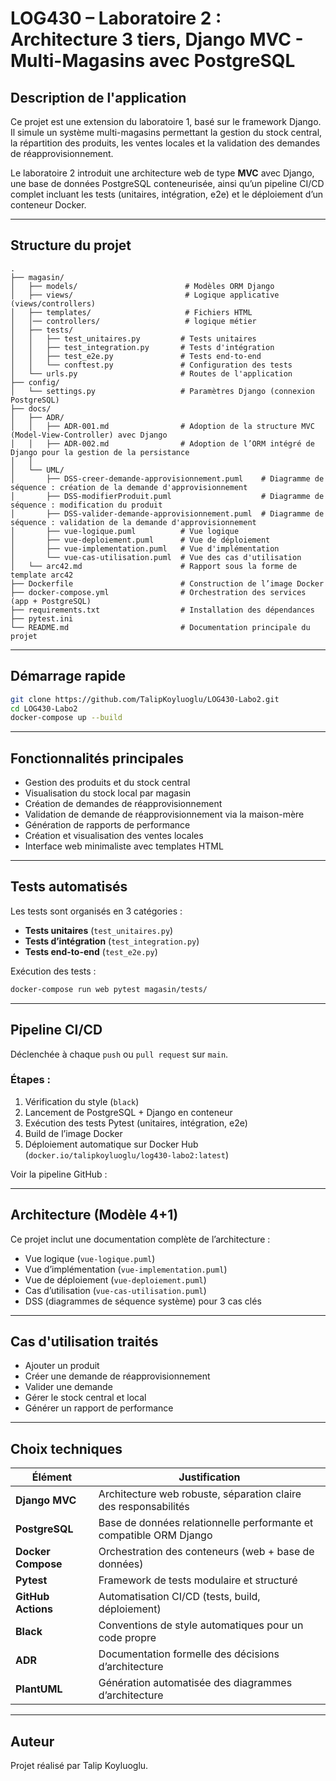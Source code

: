 # LOG430 – Laboratoire 2 : Architecture 3 tiers, Django MVC - Multi-Magasins avec PostgreSQL

## Description de l'application

Ce projet est une extension du laboratoire 1, basé sur le framework Django. Il simule un système multi-magasins permettant la gestion du stock central, la répartition des produits, les ventes locales et la validation des demandes de réapprovisionnement.

Le laboratoire 2 introduit une architecture web de type **MVC** avec Django, une base de données PostgreSQL conteneurisée, ainsi qu’un pipeline CI/CD complet incluant les tests (unitaires, intégration, e2e) et le déploiement d’un conteneur Docker.

---

## Structure du projet

```plaintext
.
├── magasin/
│   ├── models/                        # Modèles ORM Django
│   ├── views/                         # Logique applicative (views/controllers)
│   ├── templates/                     # Fichiers HTML
│   │── controllers/                   # logique métier 
│   ├── tests/
│   │   ├── test_unitaires.py         # Tests unitaires
│   │   ├── test_integration.py       # Tests d'intégration
│   │   ├── test_e2e.py               # Tests end-to-end
│   │   └── conftest.py               # Configuration des tests
│   └── urls.py                       # Routes de l'application
├── config/
│   └── settings.py                   # Paramètres Django (connexion PostgreSQL)
├── docs/
│   ├── ADR/
│   │   ├── ADR-001.md                # Adoption de la structure MVC (Model-View-Controller) avec Django
│   │   ├── ADR-002.md                # Adoption de l’ORM intégré de Django pour la gestion de la persistance
│   │  
│   └── UML/
│       ├── DSS-creer-demande-approvisionnement.puml    # Diagramme de séquence : création de la demande d'approvisionnement
│       ├── DSS-modifierProduit.puml                    # Diagramme de séquence : modification du produit
│       ├── DSS-valider-demande-approvisionnement.puml  # Diagramme de séquence : validation de la demande d'approvisionnement
│       ├── vue-logique.puml          # Vue logique
│       ├── vue-deploiement.puml      # Vue de déploiement
│       ├── vue-implementation.puml   # Vue d'implémentation
│       └── vue-cas-utilisation.puml  # Vue des cas d'utilisation
│   └── arc42.md                      # Rapport sous la forme de template arc42
├── Dockerfile                        # Construction de l’image Docker
├── docker-compose.yml                # Orchestration des services (app + PostgreSQL)
├── requirements.txt                  # Installation des dépendances
├── pytest.ini 
└── README.md                         # Documentation principale du projet
```

---

## Démarrage rapide

```bash
git clone https://github.com/TalipKoyluoglu/LOG430-Labo2.git
cd LOG430-Labo2
docker-compose up --build
```

---

## Fonctionnalités principales

- Gestion des produits et du stock central
- Visualisation du stock local par magasin
- Création de demandes de réapprovisionnement
- Validation de demande de réapprovisionnement via la maison-mère
- Génération de rapports de performance
- Création et visualisation des ventes locales
- Interface web minimaliste avec templates HTML

---

## Tests automatisés

Les tests sont organisés en 3 catégories :

-  **Tests unitaires** (`test_unitaires.py`)
-  **Tests d’intégration** (`test_integration.py`)
-  **Tests end-to-end** (`test_e2e.py`)

Exécution des tests :

```bash
docker-compose run web pytest magasin/tests/
```

---

## Pipeline CI/CD

Déclenchée à chaque `push` ou `pull request` sur `main`.

### Étapes :

1. Vérification du style (`black`)
2. Lancement de PostgreSQL + Django en conteneur
3. Exécution des tests Pytest (unitaires, intégration, e2e)
4. Build de l’image Docker
5. Déploiement automatique sur Docker Hub (`docker.io/talipkoyluoglu/log430-labo2:latest`)

Voir la pipeline GitHub :  


---

## Architecture (Modèle 4+1)

Ce projet inclut une documentation complète de l’architecture :

-  Vue logique (`vue-logique.puml`)
-  Vue d’implémentation (`vue-implementation.puml`)
-  Vue de déploiement (`vue-deploiement.puml`)
-  Cas d’utilisation (`vue-cas-utilisation.puml`)
-  DSS (diagrammes de séquence système) pour 3 cas clés

---
## Cas d'utilisation traités

- Ajouter un produit
- Créer une demande de réapprovisionnement
- Valider une demande
- Gérer le stock central et local
- Générer un rapport de performance

---   

## Choix techniques

| Élément              | Justification                                                                 |
|----------------------|------------------------------------------------------------------------------|
| **Django MVC**       | Architecture web robuste, séparation claire des responsabilités               |
| **PostgreSQL**       | Base de données relationnelle performante et compatible ORM Django            |
| **Docker Compose**   | Orchestration des conteneurs (web + base de données)                          |
| **Pytest**           | Framework de tests modulaire et structuré                                     |
| **GitHub Actions**   | Automatisation CI/CD (tests, build, déploiement)                              |
| **Black**            | Conventions de style automatiques pour un code propre                         |
| **ADR**              | Documentation formelle des décisions d’architecture                           |
| **PlantUML**         | Génération automatisée des diagrammes d’architecture                          |

---

## Auteur

Projet réalisé par Talip Koyluoglu. 

